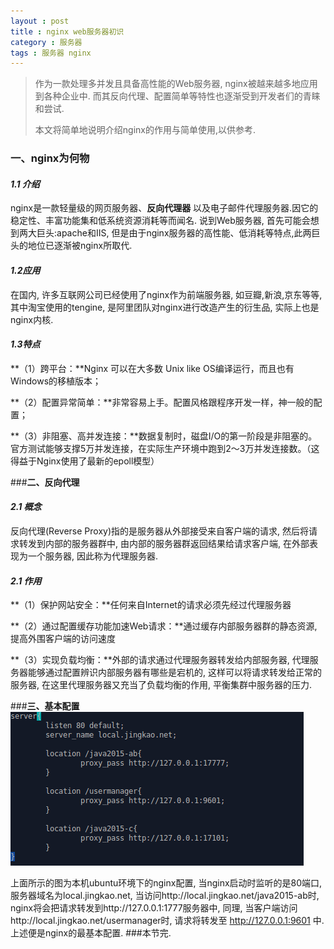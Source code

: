 ```yaml
---
layout : post
title : nginx web服务器初识
category : 服务器
tags : 服务器 nginx
---
```


> 作为一款处理多并发且具备高性能的Web服务器, nginx被越来越多地应用到各种企业中.
> 而其反向代理、配置简单等特性也逐渐受到开发者们的青睐和尝试. 
> 
> 本文将简单地说明介绍nginx的作用与简单使用,以供参考.
 
### **一、nginx为何物**

#### *1.1 介绍*

nginx是一款轻量级的网页服务器、**反向代理器** 以及电子邮件代理服务器.因它的稳定性、丰富功能集和低系统资源消耗等而闻名.
说到Web服务器, 首先可能会想到两大巨头:apache和IIS, 但是由于nginx服务器的高性能、低消耗等特点,此两巨头的地位已逐渐被nginx所取代.

#### *1.2应用*

在国内, 许多互联网公司已经使用了nginx作为前端服务器, 如豆瓣,新浪,京东等等, 其中淘宝使用的tengine, 是阿里团队对nginx进行改造产生的衍生品, 实际上也是nginx内核.


#### *1.3特点*
**（1）跨平台：**Nginx 可以在大多数 Unix like OS编译运行，而且也有Windows的移植版本；

**（2）配置异常简单：**非常容易上手。配置风格跟程序开发一样，神一般的配置；

**（3）非阻塞、高并发连接：**数据复制时，磁盘I/O的第一阶段是非阻塞的。官方测试能够支撑5万并发连接，在实际生产环境中跑到2～3万并发连接数。（这得益于Nginx使用了最新的epoll模型）

###**二、反向代理**
#### *2.1 概念*
反向代理(Reverse Proxy)指的是服务器从外部接受来自客户端的请求, 然后将请求转发到内部的服务器群中, 由内部的服务器群返回结果给请求客户端, 在外部表现为一个服务器, 因此称为代理服务器.

#### *2.1 作用*
**（1）保护网站安全：**任何来自Internet的请求必须先经过代理服务器

**（2）通过配置缓存功能加速Web请求：**通过缓存内部服务器群的静态资源, 提高外围客户端的访问速度

**（3）实现负载均衡：**外部的请求通过代理服务器转发给内部服务器, 代理服务器能够通过配置辨识内部服务器有哪些是宕机的, 这样可以将请求转发给正常的服务器, 在这里代理服务器又充当了负载均衡的作用, 平衡集群中服务器的压力.

###**三、基本配置**
![nginx配置](/img/posts/nginx/nginx-settings.png)

上面所示的图为本机ubuntu环境下的nginx配置,  当nginx启动时监听的是80端口, 服务器域名为local.jingkao.net, 当访问http://local.jingkao.net/java2015-ab时, nginx将会把请求转发到http://127.0.0.1:1777服务器中,  同理, 当客户端访问http://local.jingkao.net/usermanager时, 请求将转发至 http://127.0.0.1:9601 中. 上述便是nginx的最基本配置. 
###本节完.